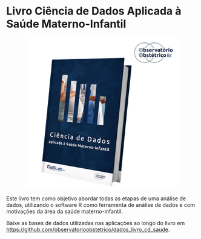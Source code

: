 # Livro Ciência de Dados Aplicada à Saúde Materno-Infantil

<p align="center">

<img src="livro.png" width="400"/>

</p>

Este livro tem como objetivo abordar todas as etapas de uma análise de dados, utilizando o software R como ferramenta de análise de dados e com motivações da área da saúde materno-infantil.

Baixe as bases de dados utilizadas nas aplicações ao longo do livro em <href>https://github.com/observatorioobstetrico/dados_livro_cd_saude</href>.
